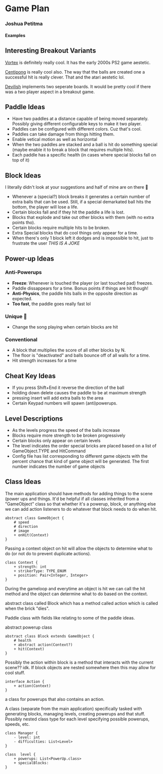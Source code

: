 # Game Plan

### Joshua Petitma

#### Examples

## Interesting Breakout Variants

[Vortex](https://www.youtube.com/watch?v=YLHIybXCRbA) is definitely really cool.
It has the early 2000s PS2 game aestetic.

[Centipong](https://www.youtube.com/watch?v=q9270dDfYWI) is really cool also.
The way that the balls are created one a successful hit is really clever. That
and the atari aestetic lol.

[Devilish](https://www.youtube.com/watch?v=nrSrNGpQ-ho) implements two seperate
boards. It would be pretty cool if there was a two player aspect in a breakout game.

## Paddle Ideas

*   Have two paddles at a distance capable of being moved separately. Possibly giving
    different configurable keys to make it two player.
*   Paddles can be configured with different colors. Cuz that's cool.
*	Paddles can take damage from things hitting them.
*   Enable vetical motion as well as horizontal
*   When the two paddles are stacked and a ball is hit do something special
    (maybe enable it to break a block that requires multiple hits).
*   Each paddle has a specific health (in cases where special blocks fall on top of it)

## Block Ideas

I literally didn't look at your suggestions and half of mine are on there 🙁

*   Whenever a (special?) block breaks it generates a certain number of extra balls
    that can be used. Still, if a special demarkated ball
    hits the bottom, the player will lose a life.
*   Certain blocks fall and if they hit the paddle a life is lost.
*   Blocks that explode and take out other blocks with them (with no extra points tho).
*   Certain blocks require multiple hits to be broken.
*   Extra Special blocks that do cool things only appear for a time.
*   When there's only 1 block left it dodges and is impossible to hit,
    just to frustrate the user *THIS IS A JOKE*

## Power-up Ideas

### Anti-Powerups

*   **Freeze**: Whenever is touched the player (or last touched pad) freezes.
*   Paddle dissappears for a time. Bonus points if things are hit though!
*   **Anti-Physics**, the paddle hits balls in the opposite direction as expected.
*   **Too fast**, the paddle goes really fast lol

### Unique 💅

*   Change the song playing when certain blocks are hit

### Conventional

*   A block that multiplies the score of all other blocks by N.
*   The floor is "deactivated" and balls bounce off of all walls
    for a time.
*   Hit strength increases for a time

## Cheat Key Ideas

*   If you press Shift+End it reverse the direction of the ball
*   holding down delete causes the paddle to be at maximum strength
*   pressing insert will add extra balls to the area
*   Certain Keypad numbers will spawn (anti)powerups.

## Level Descriptions

*   As the levels progress the speed of the balls increase
*   Blocks require more strength to be broken progressively
*   Certain blocks only appear on certain levels
*	The level indicates the order special bricks are placed based on a 
	list of GameObject.TYPE and HitCommand
*	Config file has list corresponding to different game objects with
	the percent chance that kind of game object will be generated. The first
	number indicates the number of game objects

## Class Ideas

The main application should have methods for adding things to the scene
(power ups and things. It'd be helpful if all classes inherited from a
"GameObject" class so that whether it's a powerup, block, or anything else
we can add action listeners to do whatever that block needs to do when hit.

```plantuml
abstract class GameObject {
	# speed
	# direction
	# image
	+ onHit(Context)
}
```

Passing a context object on hit will allow the objects to determine
what to do (or not do to prevent duplicate actions).

```plantuml
class Context {
	+ strength: int
	+ strikerType: TYPE_ENUM
	+ position: Pair<Integer, Integer>
}
```

During the gameloop and everytime an object is hit we can call the hit
method and the object can determine what to do based on the context.

abstract class called Block which has a method called action which is
called when the brick "dies".

Paddle class with fields like relating to some of the paddle ideas.

abstract powerup class

```plantuml
abstract class Block extends GameObject {
	# health
	+ abstract action(Context?) 
	+ hit(Context)
}
```

Possibly the action within block is a method that interacts
with the current scene?? idk. If block objects are nested somewhere
then this may allow for cool stuff.

```plantuml
interface Action {
	+ action(Context)
}
```

a class for powerups that also contains an action.

A class (separate from the main application)
specifically tasked with generating blocks, managing levels,
creating powerups and that stuff. Possibly nested class
type for each level specifying possible powerups, speeds, etc.

```plantuml
class Manager {
	- level: int
	- difficulties: List<Level>
}

class  level {
	+ powerups: List<PowerUp.class>
	+ specialBlocks:
}
```
